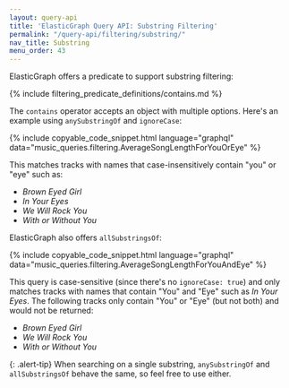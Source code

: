 ```yaml
---
layout: query-api
title: 'ElasticGraph Query API: Substring Filtering'
permalink: "/query-api/filtering/substring/"
nav_title: Substring
menu_order: 43
---
```


ElasticGraph offers a predicate to support substring filtering:

{% include filtering_predicate_definitions/contains.md %}

The `contains` operator accepts an object with multiple options. Here's an example using `anySubstringOf` and `ignoreCase`:

{% include copyable_code_snippet.html language="graphql" data="music_queries.filtering.AverageSongLengthForYouOrEye" %}

This matches tracks with names that case-insensitively contain "you" or "eye" such as:

* _Brown Eyed Girl_
* _In Your Eyes_
* _We Will Rock You_
* _With or Without You_

ElasticGraph also offers `allSubstringsOf`:

{% include copyable_code_snippet.html language="graphql" data="music_queries.filtering.AverageSongLengthForYouAndEye" %}

This query is case-sensitive (since there's no `ignoreCase: true`) and only matches tracks with names that contain "You" and "Eye" such as _In Your Eyes_.
The following tracks only contain "You" or "Eye" (but not both) and would not be returned:

* _Brown Eyed Girl_
* _We Will Rock You_
* _With or Without You_

{: .alert-tip}
When searching on a single substring, `anySubstringOf` and `allSubstringsOf` behave the same, so feel free to use either.
